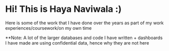 # Hi! This is Haya Naviwala :)

Here is some of the work that I have done over the years as part of my work experiences/coursework/on my own time

**Note: A lot of the larger databases and code I have written + dashboards I have made are using confidential data, hence why they are not here
